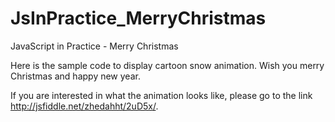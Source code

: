 JsInPractice_MerryChristmas
============

JavaScript in Practice - Merry Christmas

Here is the sample code to display cartoon snow animation. Wish you merry Christmas and happy new year.

If you are interested in what the animation looks like, please go to the link http://jsfiddle.net/zhedahht/2uD5x/.
